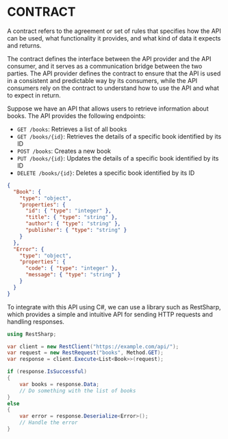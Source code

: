 # CONTRACT

A contract refers to the agreement or set of rules that specifies how the API can be used, what functionality it provides, and what kind of data it expects and returns.

The contract defines the interface between the API provider and the API consumer, and it serves as a communication bridge between the two parties. The API provider defines the contract to ensure that the API is used in a consistent and predictable way by its consumers, while the API consumers rely on the contract to understand how to use the API and what to expect in return.

Suppose we have an API that allows users to retrieve information about books. The API provides the following endpoints:

- `GET /books`: Retrieves a list of all books
- `GET /books/{id}`: Retrieves the details of a specific book identified by its ID
- `POST /books`: Creates a new book
- `PUT /books/{id}`: Updates the details of a specific book identified by its ID
- `DELETE /books/{id}`: Deletes a specific book identified by its ID

```json
{
  "Book": {
    "type": "object",
    "properties": {
      "id": { "type": "integer" },
      "title": { "type": "string" },
      "author": { "type": "string" },
      "publisher": { "type": "string" }
    }
  },
  "Error": {
    "type": "object",
    "properties": {
      "code": { "type": "integer" },
      "message": { "type": "string" }
    }
  }
}
```

To integrate with this API using C#, we can use a library such as RestSharp, which provides a simple and intuitive API for sending HTTP requests and handling responses.

```c#
using RestSharp;

var client = new RestClient("https://example.com/api/");
var request = new RestRequest("books", Method.GET);
var response = client.Execute<List<Book>>(request);

if (response.IsSuccessful)
{
    var books = response.Data;
    // Do something with the list of books
}
else
{
    var error = response.Deserialize<Error>();
    // Handle the error
}
```

